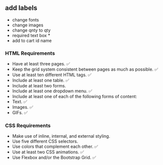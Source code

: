 ## add labels
- change fonts
- change images
- change qnty to qty
- required text box *
- add to cart id name
### HTML Requirements
- Have at least three pages. ✅
- Keep the grid system consistent between pages as much as possible. ✅
- Use at least ten different HTML tags. ✅
- Include at least one table. ✅
- Include at least two forms. 
- Include at least one dropdown menu. ✅
- Include at least one of each of the following forms of content: 
- Text. ✅
- Images. ✅
- GIFs. ✅
###  CSS Requirements
- Make use of inline, internal, and external styling.
- Use five different CSS selectors.
- Use colors that complement each other. ✅
- Use at least two CSS animations. ✅
- Use Flexbox and/or the Bootstrap Grid. ✅